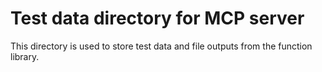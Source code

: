 # Test data directory for MCP server

This directory is used to store test data and file outputs from the function library.
